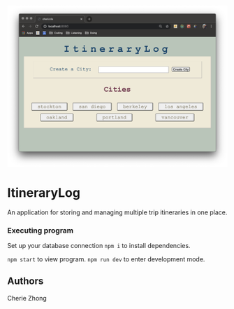<img src='/images/readme.png'>

# ItineraryLog

An application for storing and managing multiple trip itineraries in one place. 

### Executing program
Set up your database connection
`npm i` to install dependencies.

`npm start` to view program. 
`npm run dev` to enter development mode.

## Authors
Cherie Zhong
